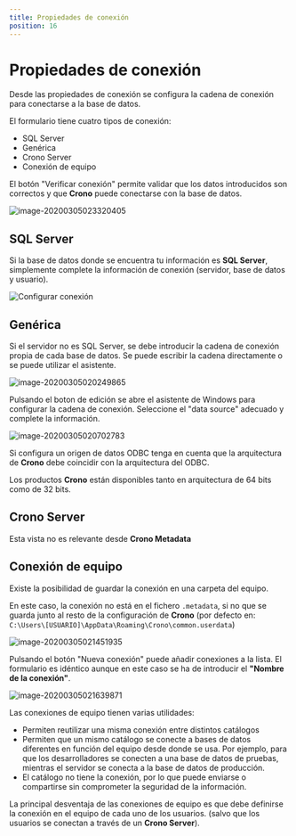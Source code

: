 ```yaml
---
title: Propiedades de conexión
position: 16
---
```



# Propiedades de conexión

Desde las propiedades de conexión se configura la cadena de conexión para conectarse a la base de datos.

El formulario tiene cuatro tipos de conexión:

- SQL Server
- Genérica
- Crono Server
- Conexión de equipo

El botón "Verificar conexión" permite validar que los datos introducidos son correctos y que **Crono** puede conectarse con la base de datos.

![image-20200305023320405](/images/conexion6.png)

## SQL Server

Si la base de datos donde se encuentra tu información es **SQL Server**, simplemente complete la información de conexión (servidor, base de datos y usuario).

![Configurar conexión](/images/configurar-conexion.png)



## Genérica

Si el servidor no es SQL Server, se debe introducir la cadena de conexión propia de cada base de datos. Se puede escribir la cadena directamente o se puede utilizar el asistente.

![image-20200305020249865](/images/conexion2.png)

Pulsando el boton de edición se abre el asistente de Windows para configurar la cadena de conexión. Seleccione el "data source" adecuado y complete la información.

![image-20200305020702783](/images/conexion3.png)

Si configura un origen de datos ODBC tenga en cuenta que la arquitectura de **Crono** debe coincidir con la arquitectura del ODBC. 

Los productos **Crono** están disponibles tanto en arquitectura de 64 bits como de 32 bits.

## Crono Server

Esta vista no es relevante desde **Crono Metadata**

## Conexión de equipo

Existe la posibilidad de guardar la conexión en una carpeta del equipo. 

En este caso, la conexión no está en el fichero `.metadata`, si no que se guarda junto al resto de la configuración de **Crono** (por defecto en: `C:\Users\[USUARIO]\AppData\Roaming\Crono\common.userdata`)





![image-20200305021451935](/images/conexion4.png)



Pulsando el botón "Nueva conexión" puede añadir conexiones a la lista. El formulario es idéntico aunque en este caso se ha de introducir el **"Nombre de la conexión"**.



![image-20200305021639871](/images/conexion5.png)



Las conexiones de equipo tienen varias utilidades:

- Permiten reutilizar una misma conexión entre distintos catálogos
- Permiten que un mismo catálogo se conecte a bases de datos diferentes en función del equipo desde donde se usa. Por ejemplo, para que los desarrolladores se conecten a una base de datos de pruebas, mientras el servidor se conecta a la base de datos de producción.
- El catálogo no tiene la conexión, por lo que puede enviarse o compartirse sin comprometer la seguridad de la información.

La principal desventaja de las conexiones de equipo es que debe definirse la conexión en el equipo de cada uno de los usuarios. (salvo que los usuarios se conectan a través de un **Crono Server**).
